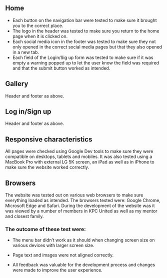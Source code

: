 ## Home

- Each button on the navigation bar were tested to make sure it brought you to the correct place.
- The logo in the header was tested to make sure you return to the home page when it is clicked on.
- Each social media icon in the footer was tested to make sure they not only opened in the correct social media pages but that they also opened in a new tab.
- Each field of the Login/Sig up form was tested to make sure if it was empty a warning popped up to let the user know the field was required and that the submit button worked as intended. 

## Gallery
Header and footer as above.

## Log in/Sign up
Header and footer as above.

## Responsive characteristics

All pages were checked using Google Dev tools to make sure they were compatible on desktops, tablets and mobiles. It was also tested using a MacBook Pro with external LG 5K screen, an iPad as well as in iPhone to make sure the website worked correctly.

## Browsers

The website was tested out on various web browsers to make sure everything loaded as intended. The browsers tested were: Google Chrome, Microsoft Edge and Safari.
During the development of the website was it was viewed by a number of members in KPC United as well as my mentor and closest family.

### The outcome of these test were:

- The menu bar didn’t work as it should when changing screen size on various devices with larger screen size.
- Page text and images were not aligned correctly.

- All feedback was valuable for the development process and changes were made to improve the user experience.
